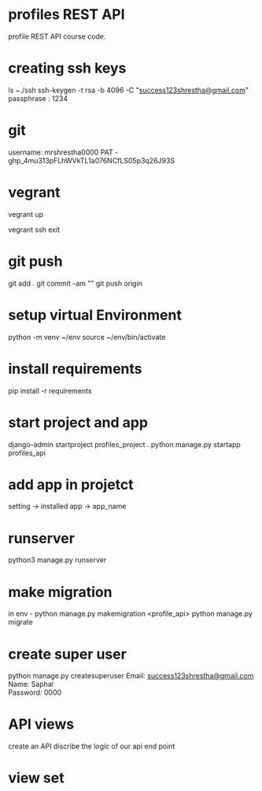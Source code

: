 # profiles REST API
profile REST API course code.

# creating ssh keys
ls ~./ssh
ssh-keygen -t rsa -b 4096 -C "success123shrestha@gmail.com"
passphrase : 1234

# git
username: mrshrestha0000
PAT - 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

# vegrant
vegrant up

vegrant ssh
exit

# git push
git add .
git commit -am ""
git push origin

# setup virtual Environment
python -m venv ~/env
source ~/env/bin/activate

# install requirements
pip install -r requirements

# start project and app
django-admin startproject profiles_project .
python manage.py startapp profiles_api

# add app in projetct
setting -> installed app -> app_name

# runserver
python3 manage.py runserver

# make migration
in env - 
python manage.py makemigration <app name><profile_api>
python manage.py migrate

# create super user
python manage.py createsuperuser
Email: success123shrestha@gmail.com
Name: Saphal     
Password: 0000

# API views
create an API
discribe the logic of our api end point

# view set




